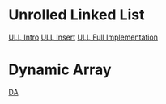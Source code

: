 # Unrolled Linked List

[ULL Intro](https://www.geeksforgeeks.org/unrolled-linked-list-set-1-introduction/?ref=rp)
[ULL Insert](https://www.geeksforgeeks.org/insertion-unrolled-linked-list/)
[ULL Full Implementation](https://www.codingpanel.com/lesson/an-implementation-of-an-unrolled-linked-list/)

# Dynamic Array
[DA](https://www.geeksforgeeks.org/implementation-of-dynamic-array-in-python/)